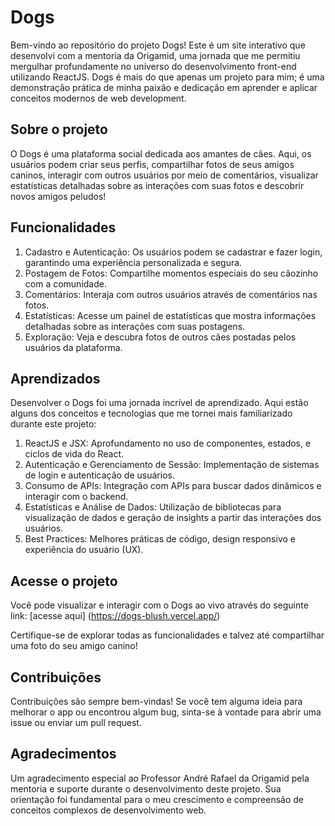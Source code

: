 
# Dogs

Bem-vindo ao repositório do projeto Dogs! Este é um site interativo que desenvolvi com a mentoria da Origamid, uma jornada que me permitiu mergulhar profundamente no universo do desenvolvimento front-end utilizando ReactJS. Dogs é mais do que apenas um projeto para mim; é uma demonstração prática de minha paixão e dedicação em aprender e aplicar conceitos modernos de web development.

## Sobre o projeto

O Dogs é uma plataforma social dedicada aos amantes de cães. Aqui, os usuários podem criar seus perfis, compartilhar fotos de seus amigos caninos, interagir com outros usuários por meio de comentários, visualizar estatísticas detalhadas sobre as interações com suas fotos e descobrir novos amigos peludos!

## Funcionalidades

1. Cadastro e Autenticação: Os usuários podem se cadastrar e fazer login, garantindo uma experiência personalizada e segura.
2. Postagem de Fotos: Compartilhe momentos especiais do seu cãozinho com a comunidade.
3. Comentários: Interaja com outros usuários através de comentários nas fotos.
4. Estatísticas: Acesse um painel de estatísticas que mostra informações detalhadas sobre as interações com suas postagens.
5. Exploração: Veja e descubra fotos de outros cães postadas pelos usuários da plataforma.

## Aprendizados

Desenvolver o Dogs foi uma jornada incrível de aprendizado. Aqui estão alguns dos conceitos e tecnologias que me tornei mais familiarizado durante este projeto:

1. ReactJS e JSX: Aprofundamento no uso de componentes, estados, e ciclos de vida do React.
2. Autenticação e Gerenciamento de Sessão: Implementação de sistemas de login e autenticação de usuários.
3. Consumo de APIs: Integração com APIs para buscar dados dinâmicos e interagir com o backend.
4. Estatísticas e Análise de Dados: Utilização de bibliotecas para visualização de dados e geração de insights a partir das interações dos usuários.
5. Best Practices: Melhores práticas de código, design responsivo e experiência do usuário (UX).

## Acesse o projeto

Você pode visualizar e interagir com o Dogs ao vivo através do seguinte link:  [acesse aqui] (https://dogs-blush.vercel.app/)

Certifique-se de explorar todas as funcionalidades e talvez até compartilhar uma foto do seu amigo canino!

## Contribuições

Contribuições são sempre bem-vindas! Se você tem alguma ideia para melhorar o app ou encontrou algum bug, sinta-se à vontade para abrir uma issue ou enviar um pull request.

## Agradecimentos

Um agradecimento especial ao Professor André Rafael da Origamid pela mentoria e suporte durante o desenvolvimento deste projeto. Sua orientação foi fundamental para o meu crescimento e compreensão de conceitos complexos de desenvolvimento web.
